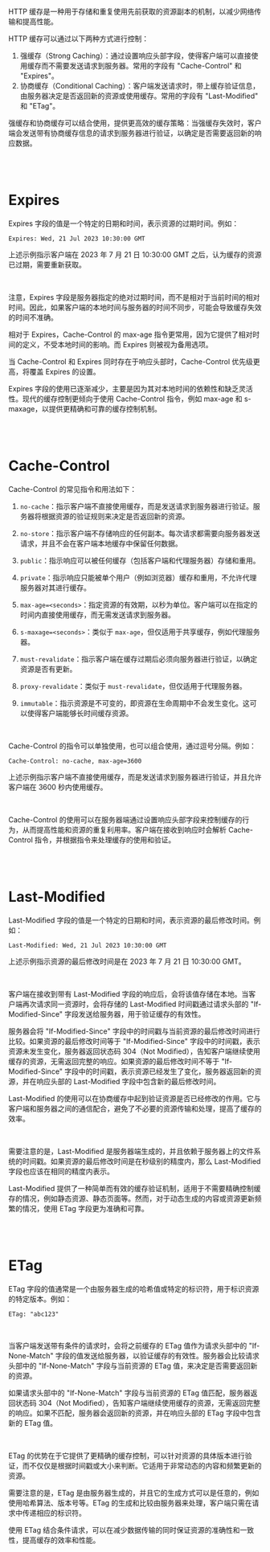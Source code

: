 <br>

HTTP 缓存是一种用于存储和重复使用先前获取的资源副本的机制，以减少网络传输和提高性能。

HTTP 缓存可以通过以下两种方式进行控制：

1.  强缓存（Strong Caching）：通过设置响应头部字段，使得客户端可以直接使用缓存而不需要发送请求到服务器。常用的字段有 "Cache-Control" 和 "Expires"。
2.  协商缓存（Conditional Caching）：客户端发送请求时，带上缓存验证信息，由服务器决定是否返回新的资源或使用缓存。常用的字段有 "Last-Modified" 和 "ETag"。

强缓存和协商缓存可以结合使用，提供更高效的缓存策略：当强缓存失效时，客户端会发送带有协商缓存信息的请求到服务器进行验证，以确定是否需要返回新的响应数据。

<br><br>

# Expires

Expires 字段的值是一个特定的日期和时间，表示资源的过期时间。例如：

```
Expires: Wed, 21 Jul 2023 10:30:00 GMT
```

上述示例指示客户端在 2023 年 7 月 21 日 10:30:00 GMT 之后，认为缓存的资源已过期，需要重新获取。

<br>

注意，Expires 字段是服务器指定的绝对过期时间，而不是相对于当前时间的相对时间。因此，如果客户端的本地时间与服务器的时间不同步，可能会导致缓存失效的时间不准确。

相对于 Expires，Cache-Control 的 max-age 指令更常用，因为它提供了相对时间的定义，不受本地时间的影响。而 Expires 则被视为备用选项。

当 Cache-Control 和 Expires 同时存在于响应头部时，Cache-Control 优先级更高，将覆盖 Expires 的设置。

Expires 字段的使用已逐渐减少，主要是因为其对本地时间的依赖性和缺乏灵活性。现代的缓存控制更倾向于使用 Cache-Control 指令，例如 max-age 和 s-maxage，以提供更精确和可靠的缓存控制机制。

<br><br>

# Cache-Control

Cache-Control 的常见指令和用法如下：

1. `no-cache`：指示客户端不直接使用缓存，而是发送请求到服务器进行验证。服务器将根据资源的验证规则来决定是否返回新的资源。

2. `no-store`：指示客户端不存储响应的任何副本。每次请求都需要向服务器发送请求，并且不会在客户端本地缓存中保留任何数据。

3. `public`：指示响应可以被任何缓存（包括客户端和代理服务器）存储和重用。

4. `private`：指示响应只能被单个用户（例如浏览器）缓存和重用，不允许代理服务器对其进行缓存。

5. `max-age=<seconds>`：指定资源的有效期，以秒为单位。客户端可以在指定的时间内直接使用缓存，而无需发送请求到服务器。

6. `s-maxage=<seconds>`：类似于 `max-age`，但仅适用于共享缓存，例如代理服务器。

7. `must-revalidate`：指示客户端在缓存过期后必须向服务器进行验证，以确定资源是否有更新。

8. `proxy-revalidate`：类似于 `must-revalidate`，但仅适用于代理服务器。

9. `immutable`：指示资源是不可变的，即资源在生命周期中不会发生变化。这可以使得客户端能够长时间缓存资源。

<br>

Cache-Control 的指令可以单独使用，也可以组合使用，通过逗号分隔。例如：

```
Cache-Control: no-cache, max-age=3600
```

上述示例指示客户端不直接使用缓存，而是发送请求到服务器进行验证，并且允许客户端在 3600 秒内使用缓存。

<br>

Cache-Control 的使用可以在服务器端通过设置响应头部字段来控制缓存的行为，从而提高性能和资源的重复利用率。客户端在接收到响应时会解析 Cache-Control 指令，并根据指令来处理缓存的使用和验证。

<br><br>

# Last-Modified

Last-Modified 字段的值是一个特定的日期和时间，表示资源的最后修改时间。例如：

```
Last-Modified: Wed, 21 Jul 2023 10:30:00 GMT
```

上述示例指示资源的最后修改时间是在 2023 年 7 月 21 日 10:30:00 GMT。

<br>

客户端在接收到带有 Last-Modified 字段的响应后，会将该值存储在本地。当客户端再次请求同一资源时，会将存储的 Last-Modified 时间戳通过请求头部的 "If-Modified-Since" 字段发送给服务器，用于验证缓存的有效性。

服务器会将 "If-Modified-Since" 字段中的时间戳与当前资源的最后修改时间进行比较。如果资源的最后修改时间等于 "If-Modified-Since" 字段中的时间戳，表示资源未发生变化，服务器返回状态码 304（Not Modified），告知客户端继续使用缓存的资源，无需返回完整的响应。如果资源的最后修改时间不等于 "If-Modified-Since" 字段中的时间戳，表示资源已经发生了变化，服务器返回新的资源，并在响应头部的 Last-Modified 字段中包含新的最后修改时间。

Last-Modified 的使用可以在协商缓存中起到验证资源是否已经修改的作用。它与客户端和服务器之间的通信配合，避免了不必要的资源传输和处理，提高了缓存的效率。

<br>

需要注意的是，Last-Modified 是服务器端生成的，并且依赖于服务器上的文件系统的时间戳。如果资源的最后修改时间是在秒级别的精度内，那么 Last-Modified 字段也应该在相同的精度内表示。

Last-Modified 提供了一种简单而有效的缓存验证机制，适用于不需要精确控制缓存的情况，例如静态资源、静态页面等。然而，对于动态生成的内容或资源更新频繁的情况，使用 ETag 字段更为准确和可靠。

<br><br>

# ETag

ETag 字段的值通常是一个由服务器生成的哈希值或特定的标识符，用于标识资源的特定版本。例如：

```
ETag: "abc123"
```

<br>

当客户端发送带有条件的请求时，会将之前缓存的 ETag 值作为请求头部中的 "If-None-Match" 字段的值发送给服务器，以验证缓存的有效性。服务器会比较请求头部中的 "If-None-Match" 字段与当前资源的 ETag 值，来决定是否需要返回新的资源。

如果请求头部中的 "If-None-Match" 字段与当前资源的 ETag 值匹配，服务器返回状态码 304（Not Modified），告知客户端继续使用缓存的资源，无需返回完整的响应。如果不匹配，服务器会返回新的资源，并在响应头部的 ETag 字段中包含新的 ETag 值。

<br>

ETag 的优势在于它提供了更精确的缓存控制，可以针对资源的具体版本进行验证，而不仅仅是根据时间戳或大小来判断。它适用于非常动态的内容和频繁更新的资源。

需要注意的是，ETag 是由服务器生成的，并且它的生成方式可以是任意的，例如使用哈希算法、版本号等。ETag 的生成和比较由服务器来处理，客户端只需在请求中传递相应的标识符。

使用 ETag 结合条件请求，可以在减少数据传输的同时保证资源的准确性和一致性，提高缓存的效率和性能。

<br>
